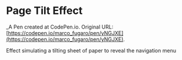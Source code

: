 # Page Tilt Effect
 _A Pen created at CodePen.io. Original URL: [https://codepen.io/marco_fugaro/pen/yNGJXE](https://codepen.io/marco_fugaro/pen/yNGJXE).

 Effect simulating a tilting sheet of paper to reveal the navigation menu